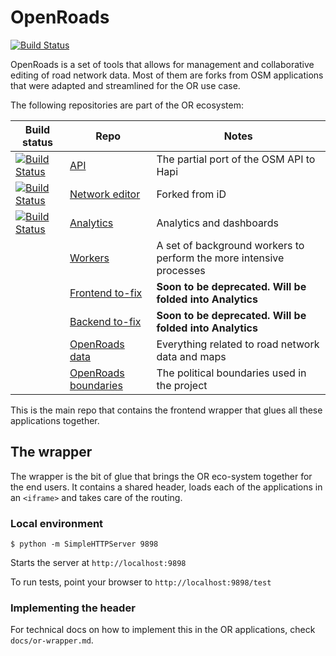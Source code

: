 # OpenRoads
[![Build Status](https://magnum.travis-ci.com/opengovt/openroads.svg?token=d4tUG3NhuWNZYSxWndVL&branch=develop)](https://magnum.travis-ci.com/opengovt/openroads)

OpenRoads is a set of tools that allows for management and collaborative editing of road network data. Most of them are forks from OSM applications that were adapted and streamlined for the OR use case.

The following repositories are part of the OR ecosystem:

| Build status | Repo | Notes |
| --- | --- | --- |
| [![Build Status](https://magnum.travis-ci.com/opengovt/openroads-api.svg?token=d4tUG3NhuWNZYSxWndVL&branch=master)](https://magnum.travis-ci.com/opengovt/openroads-api) | [API](https://github.com/opengovt/openroads-api)  | The partial port of the OSM API to Hapi |
| [![Build Status](https://magnum.travis-ci.com/opengovt/openroads-iD.svg?token=d4tUG3NhuWNZYSxWndVL&branch=master)](https://magnum.travis-ci.com/opengovt/openroads-iD) | [Network editor](https://github.com/opengovt/openroads-iD) | Forked from iD |
| [![Build Status](https://magnum.travis-ci.com/opengovt/openroads-analytics.svg?token=d4tUG3NhuWNZYSxWndVL&branch=master)](https://magnum.travis-ci.com/opengovt/openroads-analytics) | [Analytics](https://github.com/opengovt/openroads-analytics) | Analytics and dashboards |
| | [Workers](https://github.com/developmentseed/openroads-workers) | A set of background workers to perform the more intensive processes |
| | [Frontend to-fix](https://github.com/developmentseed/to-fix) | __Soon to be deprecated. Will be folded into Analytics__ |
| | [Backend to-fix](https://github.com/developmentseed/to-fix-backend) | __Soon to be deprecated. Will be folded into Analytics__ |
| | [OpenRoads data](https://github.com/opengovt/openroads-data) | Everything related to road network data and maps |
| | [OpenRoads boundaries](https://github.com/opengovt/openroads-boundaries) | The political boundaries used in the project |

This is the main repo that contains the frontend wrapper that glues all these applications together.

## The wrapper
The wrapper is the bit of glue that brings the OR eco-system together for the end users. It contains a shared header, loads each of the applications in an `<iframe>` and takes care of the routing.

### Local environment

```
$ python -m SimpleHTTPServer 9898
```

Starts the server at `http://localhost:9898`

To run tests, point your browser to `http://localhost:9898/test`

### Implementing the header
For technical docs on how to implement this in the OR applications, check `docs/or-wrapper.md`.